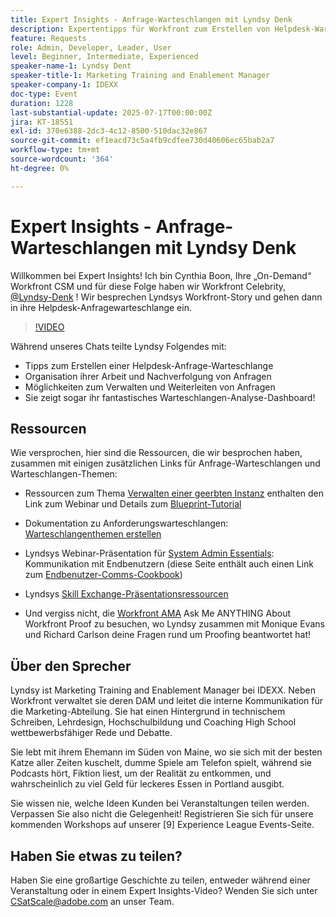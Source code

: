 ```yaml
---
title: Expert Insights - Anfrage-Warteschlangen mit Lyndsy Denk
description: Expertentipps für Workfront zum Erstellen von Helpdesk-Warteschlangen, Routing-Anfragen und Dashboard-Einblicken mit Lyndsy Denk.
feature: Requests
role: Admin, Developer, Leader, User
level: Beginner, Intermediate, Experienced
speaker-name-1: Lyndsy Dent
speaker-title-1: Marketing Training and Enablement Manager
speaker-company-1: IDEXX
doc-type: Event
duration: 1228
last-substantial-update: 2025-07-17T00:00:00Z
jira: KT-18551
exl-id: 370e6388-2dc3-4c12-8500-510dac32e867
source-git-commit: ef1eacd73c5a4fb9cdfee730d40606ec65bab2a7
workflow-type: tm+mt
source-wordcount: '364'
ht-degree: 0%

---
```


# Expert Insights - Anfrage-Warteschlangen mit Lyndsy Denk

Willkommen bei Expert Insights!  Ich bin Cynthia Boon, Ihre „On-Demand“ Workfront CSM und für diese Folge haben wir Workfront Celebrity, [@Lyndsy-Denk](https://experienceleaguecommunities.adobe.com/t5/user/viewprofilepage/user-id/17573167) ! Wir besprechen Lyndsys Workfront-Story und gehen dann in ihre Helpdesk-Anfragewarteschlange ein.

>[!VIDEO](https://video.tv.adobe.com/v/3465272/?learn=on&enablevpops)

Während unseres Chats teilte Lyndsy Folgendes mit:

* Tipps zum Erstellen einer Helpdesk-Anfrage-Warteschlange
* Organisation ihrer Arbeit und Nachverfolgung von Anfragen
* Möglichkeiten zum Verwalten und Weiterleiten von Anfragen
* Sie zeigt sogar ihr fantastisches Warteschlangen-Analyse-Dashboard!

## Ressourcen

Wie versprochen, hier sind die Ressourcen, die wir besprochen haben, zusammen mit einigen zusätzlichen Links für Anfrage-Warteschlangen und Warteschlangen-Themen:

* Ressourcen zum Thema [Verwalten einer geerbten Instanz](https://experienceleague.adobe.com/en/docs/workfront-learn/tutorials-workfront/administration-and-setup/system-perfomance-and-maintenance/take-charge-of-an-existing-workfront-instance) enthalten den Link zum Webinar und Details zum [Blueprint-Tutorial](https://experienceleague.adobe.com/de/docs/workfront-learn/tutorials-workfront/manage-work/request-queues/understand-request-queues)

* Dokumentation zu Anforderungswarteschlangen: [Warteschlangenthemen erstellen](https://experienceleague.adobe.com/en/docs/workfront/using/manage-work/requests/create-and-manage-request-queues/create-queue-topics)

* Lyndsys Webinar-Präsentation für [System Admin Essentials](https://experienceleaguecommunities.adobe.com/t5/workfront-discussions/webinar-system-admin-essentials-communicating-with-end-users/td-p/606096): Kommunikation mit Endbenutzern (diese Seite enthält auch einen Link zum [Endbenutzer-Comms-Cookbook](https://experienceleaguecommunities.adobe.com/t5/workfront-blogs/introducing-the-end-user-communications-cookbook/ba-p/607439))

* Lyndsys [Skill Exchange-Präsentationsressourcen](https://experienceleaguecommunities.adobe.com/t5/workfront-discussions/event-follow-up-november-2024-skill-exchange-workfront-process/m-p/726841#M3642)

* Und vergiss nicht, die [Workfront AMA](https://experienceleaguecommunities.adobe.com/t5/workfront-events/workfront-ama-ask-me-anything-about-workfront-proof/ev-p/748798) Ask Me ANYTHING About Workfront Proof zu besuchen, wo Lyndsy zusammen mit Monique Evans und Richard Carlson deine Fragen rund um Proofing beantwortet hat!

## Über den Sprecher 

Lyndsy ist Marketing Training and Enablement Manager bei IDEXX. Neben Workfront verwaltet sie deren DAM und leitet die interne Kommunikation für die Marketing-Abteilung. Sie hat einen Hintergrund in technischem Schreiben, Lehrdesign, Hochschulbildung und Coaching High School wettbewerbsfähiger Rede und Debatte.

Sie lebt mit ihrem Ehemann im Süden von Maine, wo sie sich mit der besten Katze aller Zeiten kuschelt, dumme Spiele am Telefon spielt, während sie Podcasts hört, Fiktion liest, um der Realität zu entkommen, und wahrscheinlich zu viel Geld für leckeres Essen in Portland ausgibt.

Sie wissen nie, welche Ideen Kunden bei Veranstaltungen teilen werden. Verpassen Sie also nicht die Gelegenheit!  Registrieren Sie sich für unsere kommenden Workshops auf unserer [9] Experience League Events-Seite.

## Haben Sie etwas zu teilen?

Haben Sie eine großartige Geschichte zu teilen, entweder während einer Veranstaltung oder in einem Expert Insights-Video? Wenden Sie sich unter [CSatScale@adobe.com](mailto:CSatScale@adobe.com) an unser Team.
